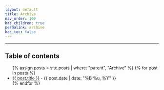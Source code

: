 ```yaml
---
layout: default
title: Archive
nav_order: 100
has_children: true
permalink: archive
has_toc: false
---
```


---

<h2 class="text-delta">Table of contents</h2>

<ul id="markdown-toc">
	{% assign posts = site.posts | where: "parent", "Archive" %}
	{% for post in posts %}
	<li>
		<a href="{{ post.url | absolute_url }}">{{ post.title }}</a> 
		- {{ post.date | date: "%B %u, %Y" }}
	</li>
	{% endfor %}
</ul>
